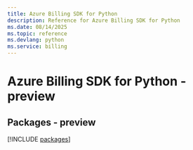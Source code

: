 ```yaml
---
title: Azure Billing SDK for Python
description: Reference for Azure Billing SDK for Python
ms.date: 08/14/2025
ms.topic: reference
ms.devlang: python
ms.service: billing
---
```

# Azure Billing SDK for Python - preview
## Packages - preview
[!INCLUDE [packages](billing-index.md)]